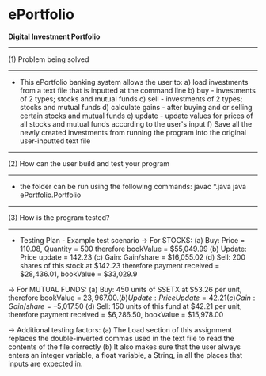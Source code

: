 # ePortfolio
**Digital Investment Portfolio**

********************************************************************
(1) Problem being solved
********************************************************************
- This ePortfolio banking system allows the user to:
  a) load investments from a text file that is inputted at the command line
  b) buy - investments of 2 types; stocks and mutual funds
  c) sell - investments of 2 types; stocks and mutual funds
  d) calculate gains - after buying and or selling certain stocks and mutual funds
  e) update - update values for prices of all stocks and mutual funds according to the user's input
  f) Save all the newly created investments from running the program into the original user-inputted text file

********************************************************************
(2) How can the user build and test your program
********************************************************************
- the folder can be run using the following commands:
  javac *.java
  java ePortfolio.Portfolio

********************************************************************
(3) How is the program tested?
********************************************************************
- Testing Plan - Example test scenario
-> For STOCKS:
(a) Buy: Price = 110.08, Quantity = 500 therefore bookValue = $55,049.99
(b) Update: Price update = 142.23
(c) Gain: Gain/share = $16,055.02
(d) Sell: 200 shares of this stock at $142.23 therefore payment received = $28,436.01, bookValue =  $33,029.9

-> For MUTUAL FUNDS:
(a) Buy: 450 units of SSETX at $53.26 per unit, therefore bookValue =  $23,967.00.
(b) Update: Price Update = 42.21
(c) Gain: Gain/share = –$5,017.50
(d) Sell:  150 units of this fund at $42.21 per unit, therefore payment received = $6,286.50, bookValue = $15,978.00

-> Additional testing factors:
(a) The Load section of this assignment replaces the double-inverted commas used in the text file to read the contents of the file correctly
(b) It also makes sure that the user always enters an integer variable, a float variable, a String, in all the places that inputs are expected in.

